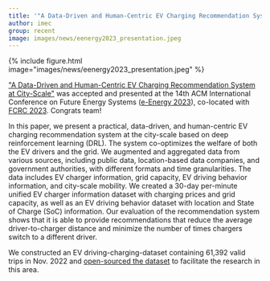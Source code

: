 ```yaml
---
title: '"A Data-Driven and Human-Centric EV Charging Recommendation System at City-Scale" Accepted and Presented at ACM e-Energy 2023'
author: imec
group: recent
image: images/news/eenergy2023_presentation.jpeg
---
```


{%
  include figure.html
  image="images/news/eenergy2023_presentation.jpeg"
%}

["A Data-Driven and Human-Centric EV Charging Recommendation System at City-Scale"](https://dl.acm.org/doi/abs/10.1145/3575813.3597350) was accepted and presented at the 14th ACM International Conference on Future Energy Systems ([e-Energy 2023](https://energy.acm.org/conferences/eenergy/2023/)), co-located with [FCRC 2023](https://fcrc.acm.org/). Congrats team!

In this paper, we present a practical, data-driven, and human-centric EV charging recommendation system at the city-scale based on deep reinforcement learning (DRL). The system co-optimizes the welfare of both the EV drivers and the grid. We augmented and aggregated data from various sources, including public data, location-based data companies, and government authorities, with different formats and time granularities. The data includes EV charger information, grid capacity, EV driving behavior information, and city-scale mobility. We created a 30-day per-minute unified EV charger information dataset with charging prices and grid capacity, as well as an EV driving behavior dataset with location and State of Charge (SoC) information. Our evaluation of the recommendation system shows that it is able to provide recommendations that reduce the average driver-to-charger distance and minimize the number of times chargers switch to a different driver.

We constructed an EV driving-charging-dataset containing 61,392 valid trips in Nov. 2022 and [open-sourced the dataset](https://github.com/Columbia-ICSL/Data-Driven-Human-Centric-EV-Charging) to facilitate the research in this area.
